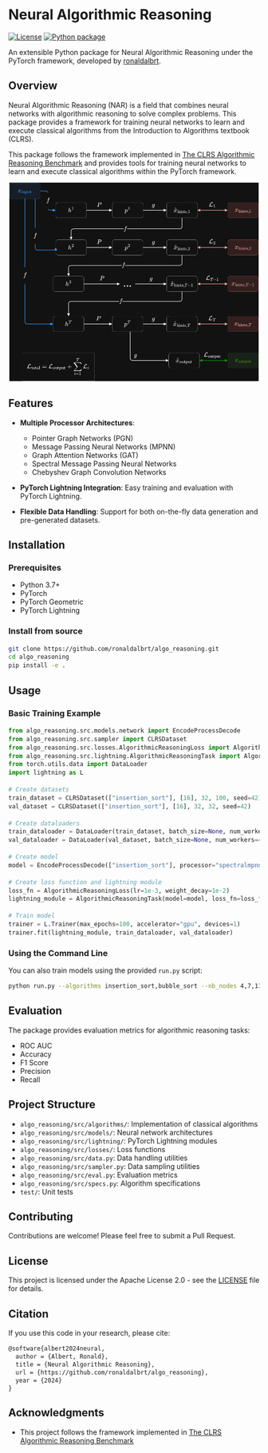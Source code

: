 # Neural Algorithmic Reasoning

[![License](https://img.shields.io/badge/License-Apache_2.0-blue.svg)](https://opensource.org/licenses/Apache-2.0)
[![Python package](https://github.com/ronaldalbrt/algo_reasoning/actions/workflows/test.yaml/badge.svg)](https://github.com/ronaldalbrt/algo_reasoning/actions/workflows/test.yaml)

An extensible Python package for Neural Algorithmic Reasoning under the PyTorch framework, developed by [ronaldalbrt](https://ronaldalbrt.github.io/).

## Overview

Neural Algorithmic Reasoning (NAR) is a field that combines neural networks with algorithmic reasoning to solve complex problems. This package provides a framework for training neural networks to learn and execute classical algorithms from the Introduction to Algorithms textbook (CLRS).

This package follows the framework implemented in [The CLRS Algorithmic Reasoning Benchmark](https://github.com/google-deepmind/clrs) and provides tools for training neural networks to learn and execute classical algorithms within the PyTorch framework.

<div align="center">
    <img src="images/NAR_arch_dark.jpg" alt="NAR_arch" style="width:500px;"/>
</div>

## Features

- **Multiple Processor Architectures**:
  - Pointer Graph Networks (PGN)
  - Message Passing Neural Networks (MPNN)
  - Graph Attention Networks (GAT)
  - Spectral Message Passing Neural Networks
  - Chebyshev Graph Convolution Networks

- **PyTorch Lightning Integration**: Easy training and evaluation with PyTorch Lightning.

- **Flexible Data Handling**: Support for both on-the-fly data generation and pre-generated datasets.

## Installation

### Prerequisites

- Python 3.7+
- PyTorch
- PyTorch Geometric
- PyTorch Lightning

### Install from source

```bash
git clone https://github.com/ronaldalbrt/algo_reasoning.git
cd algo_reasoning
pip install -e .
```

## Usage

### Basic Training Example

```python
from algo_reasoning.src.models.network import EncodeProcessDecode
from algo_reasoning.src.sampler import CLRSDataset
from algo_reasoning.src.losses.AlgorithmicReasoningLoss import AlgorithmicReasoningLoss
from algo_reasoning.src.lightning.AlgorithmicReasoningTask import AlgorithmicReasoningTask
from torch.utils.data import DataLoader
import lightning as L

# Create datasets
train_dataset = CLRSDataset(["insertion_sort"], [16], 32, 100, seed=42)
val_dataset = CLRSDataset(["insertion_sort"], [16], 32, 32, seed=42)

# Create dataloaders
train_dataloader = DataLoader(train_dataset, batch_size=None, num_workers=4)
val_dataloader = DataLoader(val_dataset, batch_size=None, num_workers=4)

# Create model
model = EncodeProcessDecode(["insertion_sort"], processor="spectralmpnn")

# Create loss function and lightning module
loss_fn = AlgorithmicReasoningLoss(lr=1e-3, weight_decay=1e-2)
lightning_module = AlgorithmicReasoningTask(model=model, loss_fn=loss_fn)

# Train model
trainer = L.Trainer(max_epochs=100, accelerator="gpu", devices=1)
trainer.fit(lightning_module, train_dataloader, val_dataloader)
```

### Using the Command Line

You can also train models using the provided `run.py` script:

```bash
python run.py --algorithms insertion_sort,bubble_sort --nb_nodes 4,7,11,13,16 --batch_size 32 --n_epochs 100 --processor_model spectralmpnn --model_name sorting_model
```

## Evaluation

The package provides evaluation metrics for algorithmic reasoning tasks:

- ROC AUC
- Accuracy
- F1 Score
- Precision
- Recall

## Project Structure

- `algo_reasoning/src/algorithms/`: Implementation of classical algorithms
- `algo_reasoning/src/models/`: Neural network architectures
- `algo_reasoning/src/lightning/`: PyTorch Lightning modules
- `algo_reasoning/src/losses/`: Loss functions
- `algo_reasoning/src/data.py`: Data handling utilities
- `algo_reasoning/src/sampler.py`: Data sampling utilities
- `algo_reasoning/src/eval.py`: Evaluation metrics
- `algo_reasoning/src/specs.py`: Algorithm specifications
- `test/`: Unit tests

## Contributing

Contributions are welcome! Please feel free to submit a Pull Request.

## License

This project is licensed under the Apache License 2.0 - see the [LICENSE](LICENSE) file for details.

## Citation

If you use this code in your research, please cite:

```
@software{albert2024neural,
  author = {Albert, Ronald},
  title = {Neural Algorithmic Reasoning},
  url = {https://github.com/ronaldalbrt/algo_reasoning},
  year = {2024}
}
```

## Acknowledgments

- This project follows the framework implemented in [The CLRS Algorithmic Reasoning Benchmark](https://github.com/google-deepmind/clrs)
